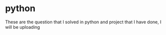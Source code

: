 # python
These are the question that I solved in python and project that I have done, I will be uploading
